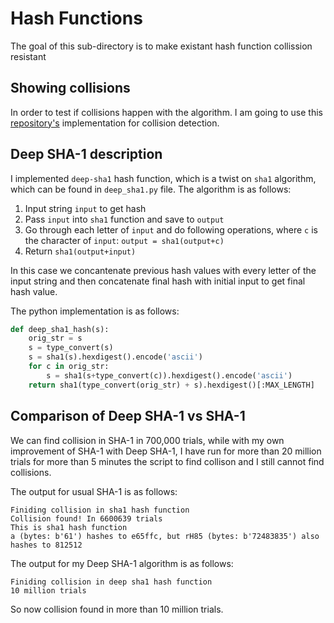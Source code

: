 # Hash Functions

The goal of this sub-directory is to make existant hash function collission resistant

## Showing collisions

In order to test if collisions happen with the  algorithm. I am going to use this [repository's](https://github.com/nathantypanski/sha1-collisions) implementation for collision detection.

## Deep SHA-1 description

I implemented `deep-sha1` hash function, which is a twist on `sha1` algorithm, which can be found in `deep_sha1.py` file. The algorithm is as follows:

1. Input string `input` to get hash
2. Pass `input` into `sha1` function and save to `output`
3. Go through each letter of `input` and do following operations, where `c` is the character of `input`:
   `output = sha1(output+c)`
4. Return `sha1(output+input)`

In this case we concantenate previous hash values with every letter of the input string and then concatenate final hash with initial input to get final hash value.

The python implementation is as follows:

```python
def deep_sha1_hash(s):
    orig_str = s
    s = type_convert(s)
    s = sha1(s).hexdigest().encode('ascii')
    for c in orig_str:
        s = sha1(s+type_convert(c)).hexdigest().encode('ascii')
    return sha1(type_convert(orig_str) + s).hexdigest()[:MAX_LENGTH]
```


## Comparison of Deep SHA-1 vs SHA-1

We can find collision in SHA-1 in 700,000 trials, while with my own improvement of SHA-1 with Deep SHA-1, I have run for more than 20 million trials for more than 5 minutes the script to find collison and I still cannot find collisions.

The output for usual SHA-1 is as follows:

```
Finiding collision in sha1 hash function
Collision found! In 6600639 trials
This is sha1 hash function
a (bytes: b'61') hashes to e65ffc, but rH85 (bytes: b'72483835') also hashes to 812512
```

The output for my Deep SHA-1 algorithm is as follows:

```
Finiding collision in deep sha1 hash function
10 million trials
```

So now collision found in more than 10 million trials.